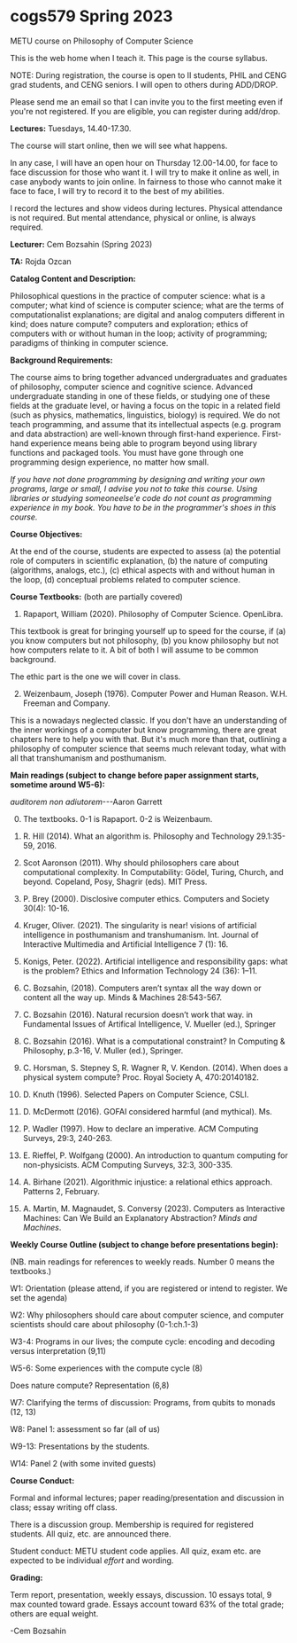 # cogs579 Spring 2023

METU course on Philosophy of Computer Science

This is the web home when I teach it. This page is the course syllabus.

NOTE: During registration, the course is open to II students, PHIL and CENG grad students, and CENG
seniors. I will open to others during ADD/DROP. 

Please send me an email so that I can invite you to the first meeting even if you're not registered.
If you are eligible, you can register during add/drop.

<b>Lectures:</b> Tuesdays, 14.40-17.30.

The course will start online, then we will see what happens. 

In any case, I will have an open hour on Thursday 12.00-14.00, for face to face discussion for those who want it.
I will try to make it online as well, in case anybody wants to join online. 
In fairness to those who cannot make it face to face, I will try to record it to the best of my abilities.

I record the lectures and show videos during lectures.
Physical attendance is not required. But mental attendance, physical or online, is always required.

<b>Lecturer:</b> Cem Bozsahin (Spring 2023)

<b>TA:</b> Rojda Ozcan

<b>Catalog Content and Description:</b>

Philosophical questions in the practice of computer science: what is a computer; what kind of science is computer science; what are the terms of computationalist explanations; are digital and analog computers different in kind; does nature compute? computers and exploration; ethics of computers with or without human in the loop; activity of programming; paradigms of thinking in computer science.

<b>Background Requirements:</b>

The course aims to bring together advanced undergraduates and graduates of philosophy, computer science and cognitive science. Advanced undergraduate standing in one of these fields, or studying one of these fields at the graduate level, or having a focus on the topic in a related field (such as physics, mathematics, linguistics, biology) is required. We do not teach programming, and assume that its intellectual aspects (e.g. program and data abstraction) are well-known through first-hand experience. First-hand experience means being able to program beyond using library functions and packaged tools. You must have gone through one programming design
experience, no matter how small.

<em>If you have not done programming by designing and writing your own programs, large or small, I advise
you not to take this course. Using libraries or studying someoneelse'e code do not
count as programming experience in my book. You have to be in the programmer's shoes in this course.</em>


<b>Course Objectives:</b>

At the end of the course, students are expected to assess (a) the potential role of computers in scientific explanation, (b) the nature of computing (algorithms, analogs, etc.), (c) ethical aspects with and without human in the loop, (d) conceptual problems related to computer science.


<b>Course Textbooks:</b> (both are partially covered)

1. Rapaport, William (2020). Philosophy of Computer Science. OpenLibra.

This textbook is great for bringing yourself up to speed for the course,
if (a) you know computers but not philosophy, (b) you know philosophy
but not how computers relate to it. A bit of both I will assume to be common background.

The ethic part is the one we will cover in class.

2. Weizenbaum, Joseph (1976). Computer Power and Human Reason. W.H. Freeman and Company.

This is a nowadays neglected classic. If you don't have an understanding
of the inner workings of a computer but know programming, there are great chapters
here to help you with that. But it's much more than that, outlining a philosophy of
computer science that seems much relevant today, what with all that transhumanism
and posthumanism.


<b>Main readings (subject to change before paper assignment starts, sometime around W5-6):</b> 

<em>auditorem non adiutorem</em>---Aaron Garrett

0. The textbooks. 0-1 is Rapaport. 0-2 is Weizenbaum.

1. R. Hill (2014). What an algorithm is. Philosophy and Technology 29.1:35-59, 2016.

2. Scot Aaronson (2011). Why should philosophers care about computational complexity. In Computability: Gödel, Turing, Church, and beyond. Copeland, Posy, Shagrir (eds). MIT Press.

3. P. Brey (2000). Disclosive computer ethics. Computers and Society 30(4): 10-16.

4. Kruger, Oliver. (2021). The singularity is near! visions of artificial intelligence in posthumanism and transhumanism. 
Int. Journal of Interactive Multimedia and Artificial Intelligence 7 (1): 16.

5. Konigs, Peter. (2022). Artificial intelligence and responsibility gaps: what is the problem? Ethics and Information Technology 24 (36): 1–11.

6. C. Bozsahin, (2018). Computers aren’t syntax all the way down or content all the way up. Minds & Machines 28:543-567.

7. C. Bozsahin (2016). Natural recursion doesn’t work that way. in Fundamental Issues of Artifical Intelligence, V. Mueller (ed.), Springer

8. C. Bozsahin (2016). What is a computational constraint? In Computing & Philosophy, p.3-16, V. Muller (ed.), Springer.

9. C. Horsman, S. Stepney S, R. Wagner R, V. Kendon. (2014). When does a physical system compute? Proc.     Royal Society A, 470:20140182.

10. D. Knuth (1996). Selected Papers on Computer Science, CSLI.

11. D. McDermott (2016). GOFAI considered harmful (and mythical). Ms.

12. P. Wadler (1997). How to declare an imperative. ACM Computing Surveys, 29:3, 240-263.

13. E. Rieffel, P. Wolfgang (2000). An introduction to quantum computing for non-physicists. ACM Computing Surveys, 32:3, 300-335.

14. A. Birhane (2021). Algorithmic injustice: a relational ethics approach.
Patterns 2, February.

15. A. Martin, M. Magnaudet, S. Conversy (2023). Computers as Interactive
Machines: Can We Build an Explanatory Abstraction? <em>Minds and Machines</em>.

<b>Weekly Course Outline (subject to change before presentations begin):</b> 

(NB. main readings for references to weekly reads. Number 0 means the textbooks.)

W1: Orientation (please attend, if you are registered or intend to register. We set the agenda)

W2: Why philosophers should care about computer science, 
         and computer scientists should care about philosophy (0-1:ch.1-3)

W3-4: Programs in our lives; the compute cycle: encoding and decoding versus interpretation
 (9,11)

W5-6:  Some experiences with the compute cycle (8)

  Does nature compute?  Representation (6,8)


W7: Clarifying the terms of discussion: Programs, from qubits to monads (12, 13)

W8: Panel 1: assessment so far (all of us)

W9-13: Presentations by the students.

W14: Panel 2 (with some invited guests)

<b>Course Conduct:</b>

Formal and informal lectures; paper reading/presentation and discussion in class; essay writing off class.

There is a discussion group. Membership is required for registered students. All quiz, etc. are announced there.

Student conduct: METU student code applies. All quiz, exam etc. are expected to be individual <em>effort</em> and wording.

<b>Grading:</b>

Term report, presentation, weekly essays, discussion. 10 essays total, 9 max counted toward grade.
Essays account toward 63% of the total grade; others are equal weight.

-Cem Bozsahin

